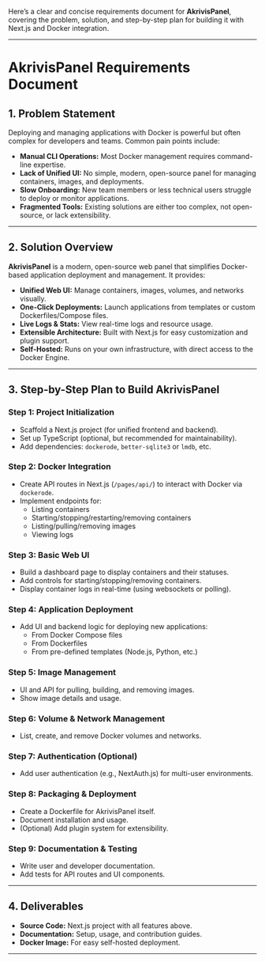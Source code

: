 Here’s a clear and concise requirements document for **AkrivisPanel**, covering the problem, solution, and step-by-step plan for building it with Next.js and Docker integration.

---

# AkrivisPanel Requirements Document

## 1. Problem Statement

Deploying and managing applications with Docker is powerful but often complex for developers and teams. Common pain points include:

- **Manual CLI Operations:** Most Docker management requires command-line expertise.
- **Lack of Unified UI:** No simple, modern, open-source panel for managing containers, images, and deployments.
- **Slow Onboarding:** New team members or less technical users struggle to deploy or monitor applications.
- **Fragmented Tools:** Existing solutions are either too complex, not open-source, or lack extensibility.

---

## 2. Solution Overview

**AkrivisPanel** is a modern, open-source web panel that simplifies Docker-based application deployment and management. It provides:

- **Unified Web UI:** Manage containers, images, volumes, and networks visually.
- **One-Click Deployments:** Launch applications from templates or custom Dockerfiles/Compose files.
- **Live Logs & Stats:** View real-time logs and resource usage.
- **Extensible Architecture:** Built with Next.js for easy customization and plugin support.
- **Self-Hosted:** Runs on your own infrastructure, with direct access to the Docker Engine.

---

## 3. Step-by-Step Plan to Build AkrivisPanel

### Step 1: Project Initialization
- Scaffold a Next.js project (for unified frontend and backend).
- Set up TypeScript (optional, but recommended for maintainability).
- Add dependencies: `dockerode`, `better-sqlite3` or `lmdb`, etc.

### Step 2: Docker Integration
- Create API routes in Next.js (`/pages/api/`) to interact with Docker via `dockerode`.
- Implement endpoints for:
  - Listing containers
  - Starting/stopping/restarting/removing containers
  - Listing/pulling/removing images
  - Viewing logs

### Step 3: Basic Web UI
- Build a dashboard page to display containers and their statuses.
- Add controls for starting/stopping/removing containers.
- Display container logs in real-time (using websockets or polling).

### Step 4: Application Deployment
- Add UI and backend logic for deploying new applications:
  - From Docker Compose files
  - From Dockerfiles
  - From pre-defined templates (Node.js, Python, etc.)

### Step 5: Image Management
- UI and API for pulling, building, and removing images.
- Show image details and usage.

### Step 6: Volume & Network Management
- List, create, and remove Docker volumes and networks.

### Step 7: Authentication (Optional)
- Add user authentication (e.g., NextAuth.js) for multi-user environments.

### Step 8: Packaging & Deployment
- Create a Dockerfile for AkrivisPanel itself.
- Document installation and usage.
- (Optional) Add plugin system for extensibility.

### Step 9: Documentation & Testing
- Write user and developer documentation.
- Add tests for API routes and UI components.

---

## 4. Deliverables

- **Source Code:** Next.js project with all features above.
- **Documentation:** Setup, usage, and contribution guides.
- **Docker Image:** For easy self-hosted deployment.

---

